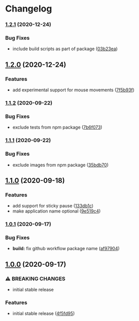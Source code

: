 # Changelog

### [1.2.1](https://www.github.com/socsieng/sendkeys-macos/compare/v1.2.0...v1.2.1) (2020-12-24)


### Bug Fixes

* include build scripts as part of package ([03b23ea](https://www.github.com/socsieng/sendkeys-macos/commit/03b23ea280e2857f5d4367458e27b2370813adf4))

## [1.2.0](https://www.github.com/socsieng/sendkeys-macos/compare/v1.1.2...v1.2.0) (2020-12-24)


### Features

* add experimental support for mouse movements ([7f5b93f](https://www.github.com/socsieng/sendkeys-macos/commit/7f5b93fe3cea210d587fe7b700064583b94aad2b))

### [1.1.2](https://www.github.com/socsieng/sendkeys-macos/compare/v1.1.1...v1.1.2) (2020-09-22)


### Bug Fixes

* exclude tests from npm package ([7b6f073](https://www.github.com/socsieng/sendkeys-macos/commit/7b6f073d7159d36016df75a1879c6e22f06c810c))

### [1.1.1](https://www.github.com/socsieng/sendkeys-macos/compare/v1.1.0...v1.1.1) (2020-09-22)


### Bug Fixes

* exclude images from npm package ([35bdb70](https://www.github.com/socsieng/sendkeys-macos/commit/35bdb70961af4ab0adeea82fd8d6c130f94a171b))

## [1.1.0](https://www.github.com/socsieng/sendkeys-macos/compare/v1.0.1...v1.1.0) (2020-09-18)


### Features

* add support for sticky pause ([133db1c](https://www.github.com/socsieng/sendkeys-macos/commit/133db1c53a22b7e34160acad73c2ab58ad1947f4))
* make application name optional ([9e519c4](https://www.github.com/socsieng/sendkeys-macos/commit/9e519c4300b1da03a6331ba93a21e6ed5e286cb2))

### [1.0.1](https://www.github.com/socsieng/sendkeys-macos/compare/v1.0.0...v1.0.1) (2020-09-17)


### Bug Fixes

* **build:** fix github workflow package name ([af97904](https://www.github.com/socsieng/sendkeys-macos/commit/af97904accfed7979b64532653b39c7466b8f7c7))

## [1.0.0](https://www.github.com/socsieng/sendkeys-macos/compare/v0.3.0...v1.0.0) (2020-09-17)


### ⚠ BREAKING CHANGES

* initial stable release

### Features

* initial stable release ([4f5fd95](https://www.github.com/socsieng/sendkeys-macos/commit/4f5fd9554fec8518a6a8802f73c37eb56782dcfa))
